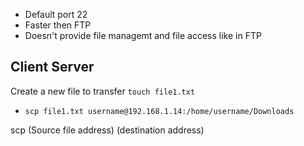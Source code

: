 * Default port 22 
* Faster then FTP
* Doesn't provide file managemt and file access like in FTP

## Client Server
Create a new file to transfer `touch file1.txt`

* `scp file1.txt username@192.168.1.14:/home/username/Downloads`

scp (Source file address) (destination address)
